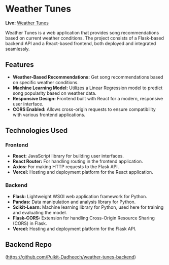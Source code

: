 # Weather Tunes

**Live:** [Weather Tunes](https://weather-tunes-project.vercel.app/login)

Weather Tunes is a web application that provides song recommendations based on current weather conditions. The project consists of a Flask-based backend API and a React-based frontend, both deployed and integrated seamlessly.

## Features

- **Weather-Based Recommendations:** Get song recommendations based on specific weather conditions.
- **Machine Learning Model:** Utilizes a Linear Regression model to predict song popularity based on weather data.
- **Responsive Design:** Frontend built with React for a modern, responsive user interface.
- **CORS Enabled:** Allows cross-origin requests to ensure compatibility with various frontend applications.

## Technologies Used

### Frontend

- **React:** JavaScript library for building user interfaces.
- **React Router:** For handling routing in the frontend application.
- **Axios:** For making HTTP requests to the Flask API.
- **Vercel:** Hosting and deployment platform for the React application.

### Backend

- **Flask:** Lightweight WSGI web application framework for Python.
- **Pandas:** Data manipulation and analysis library for Python.
- **Scikit-Learn:** Machine learning library for Python, used here for training and evaluating the model.
- **Flask-CORS:** Extension for handling Cross-Origin Resource Sharing (CORS) in Flask.
- **Vercel:** Hosting and deployment platform for the Flask API.
 ## Backend Repo  
   (https://github.com/Pulkit-Dadheech/weather-tunes-backend) 
